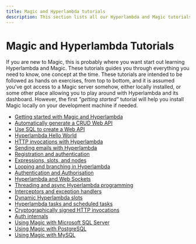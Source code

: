 ```yaml
---
title: Magic and Hyperlambda tutorials
description: This section lists all our Hyperlambda and Magic tutorials, and walks you through everything, starting from a simple Hello World Hyperlambda application, through authentication, authorization and web sockets, to the point where you create multi threaded and super scalable web apps using Magic.
---
```


# Magic and Hyperlambda Tutorials

If you are new to Magic, this is probably where you want start out learning Hyperlambda and Magic.
These tutorials guides you through everything you need to know, one concept at the time. These tutorials are intended to
be followed as hands on exercises, from top to bottom, and it is assumed you've got access to a Magic server somehow, either
locally installed, or some other place allowing you to play around with Hyperlambda and its dashboard. However, the
first _"getting started"_ tutorial will help you install Magic locally on your development machine if needed.

* [Getting started with Magic and Hyperlambda](/tutorials/getting-started/)
* [Automatically generate a CRUD Web API](/tutorials/database-crud/)
* [Use SQL to create a Web API](/tutorials/sql-web-api/)
* [Hyperlambda Hello World](/tutorials/hello-world-endpoint/)
* [HTTP invocations with Hyperlambda](/tutorials/http-rest/)
* [Sending emails with Hyperlambda](/tutorials/sending-emails/)
* [Registration and authentication](/tutorials/registering/)
* [Expressions, slots, and nodes](/tutorials/expressions-slots-nodes/)
* [Looping and branching in Hyperlambda](/tutorials/loops-and-conditions/)
* [Authentication and Authorisation](/tutorials/auth/)
* [Hyperlambda and Web Sockets](/tutorials/web-sockets/)
* [Threading and async Hyperlambda programming](/tutorials/threading/)
* [Interceptors and exception handlers](/tutorials/super-dry/)
* [Dynamic Hyperlambda slots](/tutorials/dynamic-slots/)
* [Hyperlambda tasks and scheduled tasks](/tutorials/task-scheduler/)
* [Cryptographically signed HTTP invocations](/tutorials/crypto-lambda-http/)
* [Auth internals](/tutorials/auth-internals/)
* [Using Magic with Microsoft SQL Server](/tutorials/sql-server/)
* [Using Magic with PostgreSQL](/tutorials/postgresql/)
* [Using Magic with MySQL](/tutorials/mysql/)
